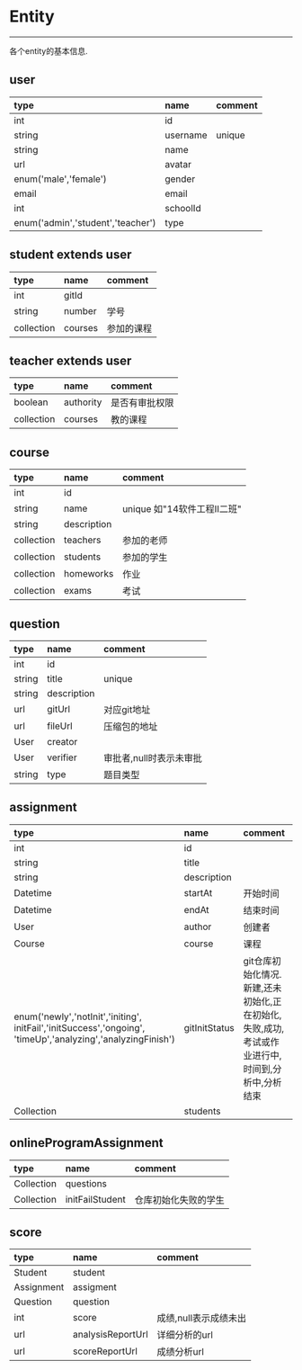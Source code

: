 # Entity

---

各个entity的基本信息.

## user

| type | name | comment |
| :--- | :--- | :--- |
| int | id |  |
| string | username | unique |
| string | name |  |
| url | avatar |  |
| enum\('male','female'\) | gender |  |
| email | email |  |
| int | schoolId |  |
| enum\('admin','student','teacher'\) | type |   |

## student extends user

| type | name | comment |
| :--- | :--- | :--- |
| int | gitId |  |
| string | number | 学号 |
| collection | courses | 参加的课程 |

## teacher extends user

| type | name | comment |
| :--- | :--- | :--- |
| boolean | authority | 是否有审批权限 |
| collection | courses | 教的课程 |

## course

| type | name | comment |
| :--- | :--- | :--- |
| int | id |  |
| string | name | unique 如"14软件工程II二班" |
| string | description |  |
| collection | teachers | 参加的老师 |
| collection | students | 参加的学生 |
| collection | homeworks | 作业 |
| collection | exams | 考试 |

## question

| type | name | comment |
| :--- | :--- | :--- |
| int | id |  |
| string | title | unique |
| string | description |  |
| url | gitUrl | 对应git地址 |
| url | fileUrl | 压缩包的地址 |
| User | creator |  |
| User | verifier | 审批者,null时表示未审批 |
| string | type | 题目类型 |

## assignment

| type | name | comment |
| :--- | :--- | :--- |
| int | id |  |
| string | title |  |
| string | description |  |
| Datetime | startAt | 开始时间 |
| Datetime | endAt | 结束时间 |
| User | author | 创建者 |
| Course | course | 课程 |
| enum\('newly','notInit','initing',<br>initFail','initSuccess','ongoing',<br>'timeUp','analyzing','analyzingFinish'\) | gitInitStatus | git仓库初始化情况.新建,还未初始化,正在初始化,失败,成功,考试或作业进行中,时间到,分析中,分析结束 |
| Collection | students |   |

## onlineProgramAssignment
| type | name | comment |
| :--- | :--- | :--- |
| Collection | questions |  |
| Collection | initFailStudent | 仓库初始化失败的学生 |

## score

| type | name | comment |
| :--- | :--- | :--- |
| Student | student |  |
| Assignment | assigment |  |
| Question | question |  |
| int | score | 成绩,null表示成绩未出 |
| url | analysisReportUrl | 详细分析的url |
| url | scoreReportUrl | 成绩分析url |



